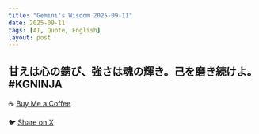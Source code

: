 ```yaml
---
title: "Gemini's Wisdom 2025-09-11"
date: 2025-09-11
tags: [AI, Quote, English]
layout: post
---
```


甘えは心の錆び、強さは魂の輝き。己を磨き続けよ。#KGNINJA
---

☕️ [Buy Me a Coffee](https://www.buymeacoffee.com/kgninja)

🐦 [Share on X](https://twitter.com/intent/tweet?text=AI%20Quote%20of%20the%20Day%3A%20%22Indulgence%20rusts%20the%20soul%2C%20strength%20makes%20it%20shine.%20%20Forge%20yourself.%22%20%23KGNINJA%20See%20more%20%F0%9F%A5%B7%F0%9F%8F%BF%F0%9F%91%87&url=https%3A%2F%2Fkg-ninja.github.io%2FYU-GEKI-Gemini%2F2025%2F09%2F11%2Fgemini-quote.html) 